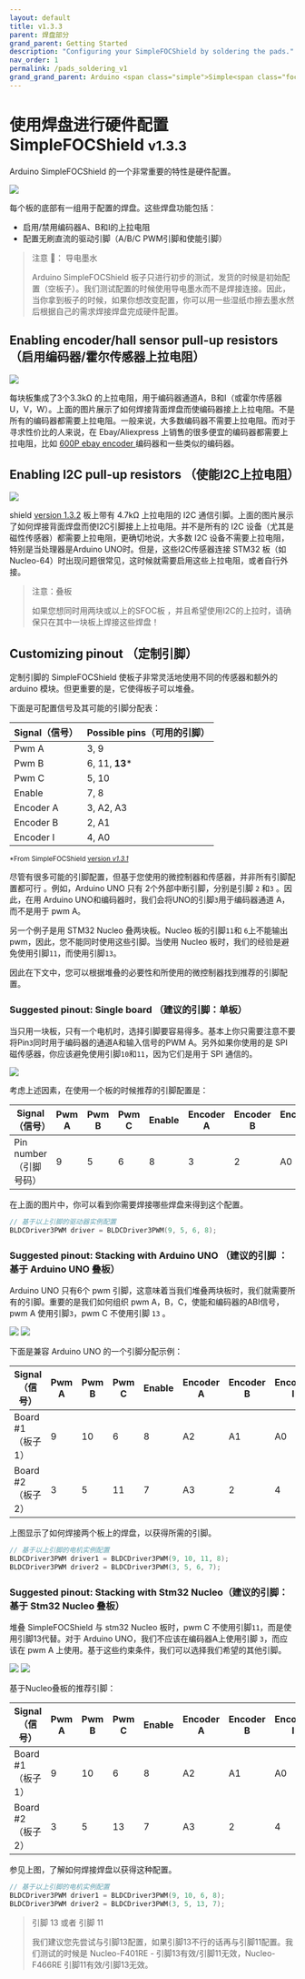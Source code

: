 ```yaml
---
layout: default
title: v1.3.3
parent: 焊盘部分
grand_parent: Getting Started
description: "Configuring your SimpleFOCShield by soldering the pads."
nav_order: 1
permalink: /pads_soldering_v1
grand_grand_parent: Arduino <span class="simple">Simple<span class="foc">FOC</span>Shield</span>
---
```

# 使用焊盘进行硬件配置 <br><span class="simple">Simple<span class="foc">FOC</span>Shield</span> <small>v1.3.3</small>
 Arduino <span class="simple">Simple<span class="foc">FOC</span>Shield</span> 的一个非常重要的特性是硬件配置。

<img src="extras/Images/shield_bot_v131_pinout.gif" class="width40">

每个板的底部有一组用于配置的焊盘。这些焊盘功能包括：

- 启用/禁用编码器A、B和I的上拉电阻
- 配置无刷直流的驱动引脚（A/B/C PWM引脚和使能引脚）

<blockquote class="info"> <p class="heading">注意 📢： 导电墨水 </p>
 Arduino <span class="simple">Simple<span class="foc">FOC</span>Shield</span> 板子只进行初步的测试，发货的时候是初始配置（空板子）。我们测试配置的时候使用导电墨水而不是焊接连接。因此，当你拿到板子的时候，如果你想改变配置，你可以用一些湿纸巾擦去墨水然后根据自己的需求焊接焊盘完成硬件配置。
</blockquote>

## Enabling encoder/hall sensor pull-up resistors （启用编码器/霍尔传感器上拉电阻）

<img src="extras/Images/shield_bot_v131_pullup_enable.png" class="width30">

每块板集成了3个3.3kΩ 的上拉电阻，用于编码器通道A，B和I（或霍尔传感器U，V，W）。上面的图片展示了如何焊接背面焊盘而使编码器接上上拉电阻。不是所有的编码器都需要上拉电阻。一般来说，大多数编码器不需要上拉电阻。而对于寻求性价比的人来说，在 Ebay/Aliexpress 上销售的很多便宜的编码器都需要上拉电阻，比如 [600P ebay encoder <i class="fa fa-external-link"></i>](https://www.ebay.com/itm/360-600P-R-Photoelectric-Incremental-Rotary-Encoder-5V-24V-AB-Two-Phases-Shaft/254214673272?hash=item3b30601378:g:AZsAAOSwu~lcxosc) 编码器和一些类似的编码器。

## Enabling I2C pull-up resistors （使能I2C上拉电阻）

<img src="extras/Images/shield_bot_v132_i2c_pullup_enable.png" class="width30">

shield [<i class="fa fa-tag"></i>version 1.3.2](https://github.com/simplefoc/Arduino-SimpleFOCShield/releases) 板上带有 4.7kΩ 上拉电阻的 I2C 通信引脚。上面的图片展示了如何焊接背面焊盘而使I2C引脚接上上拉电阻。并不是所有的 I2C 设备（尤其是磁性传感器）都需要上拉电阻，更确切地说，大多数 I2C 设备不需要上拉电阻，特别是当处理器是Arduino UNO时。但是，这些I2C传感器连接 STM32 板（如 Nucleo-64）时出现问题很常见，这时候就需要启用这些上拉电阻，或者自行外接。 

<blockquote class="warning"><p class="heading">注意：叠板</p>
如果您想同时用两块或以上的SFOC板 ，并且希望使用I2C的上拉时，请确保只在其中一块板上焊接这些焊盘！
</blockquote>



## Customizing pinout （定制引脚）

定制引脚的 SimpleFOCShield 使板子非常灵活地使用不同的传感器和额外的 arduino 模块。但更重要的是，它使得板子可以堆叠。

下面是可配置信号及其可能的引脚分配表：

Signal（信号） | Possible pins（可用的引脚） 
--- | ---
Pwm A | 3, 9 
Pwm B | 6, 11, **13***
Pwm C | 5, 10
Enable | 7, 8
Encoder A | 3, A2, A3
Encoder B | 2, A1 
Encoder I | 4, A0

<small>*From <span class="simple">Simple<span class="foc">FOC</span>Shield</span> <a href="https://github.com/simplefoc/Arduino-SimpleFOCShield/releases">version <i>v1.3.1</i></a></small>

尽管有很多可能的引脚配置，但基于您使用的微控制器和传感器，并非所有引脚配置都可行 。例如，Arduino UNO 只有 2个外部中断引脚，分别是引脚 `2` 和`3` 。因此，在用 Arduino UNO和编码器时，我们会将UNO的引脚`3`用于编码器通道 A，而不是用于 pwm A。

另一个例子是用 STM32 Nucleo 叠两块板。Nucleo 板的引脚`11`和 `6`上不能输出 pwm，因此，您不能同时使用这些引脚。当使用 Nucleo 板时，我们的经验是避免使用引脚`11`，而使用引脚`13`。

因此在下文中，您可以根据堆叠的必要性和所使用的微控制器找到推荐的引脚配置。

### Suggested pinout: Single board （建议的引脚：单板）
当只用一块板，只有一个电机时，选择引脚要容易得多。基本上你只需要注意不要将Pin`3`同时用于编码器的通道A和输入信号的PWM A。另外如果你使用的是 SPI 磁传感器，你应该避免使用引脚`10`和`11`，因为它们是用于 SPI 通信的。

<img src="extras/Images/shield_bot_v131_config_single.png" class="width30">

考虑上述因素，在使用一个板的时候推荐的引脚配置是：

Signal（信号） | Pwm A | Pwm B | Pwm C | Enable | Encoder A | Encoder B | Encoder I
--- | --- | ---- | --- | --- | --- | --- | ---
Pin number （引脚号码） | 9 | 5 | 6 | 8 | 3 | 2 | A0 

在上面的图片中，你可以看到你需要焊接哪些焊盘来得到这个配置。
```cpp
// 基于以上引脚的驱动器实例配置
BLDCDriver3PWM driver = BLDCDriver3PWM(9, 5, 6, 8);
```

### Suggested pinout: Stacking with Arduino UNO （建议的引脚 ：基于 Arduino UNO 叠板）

Arduino UNO 只有6个 pwm 引脚，这意味着当我们堆叠两块板时，我们就需要所有的引脚。重要的是我们如何组织 pwm A，B，C，使能和编码器的ABI信号， pwm A 使用引脚`3`，pwm C 不使用引脚 `13` 。 

<img src="extras/Images/shield_bot_v131_config_double.png" class="width30">
<img src="extras/Images/shield_bot_v131_config_double_ard.png" class="width30">

下面是兼容 Arduino UNO 的一个引脚分配示例：

Signal （信号） | Pwm A | Pwm B | Pwm C | Enable | Encoder A | Encoder B | Encoder I
--- | --- | ---- | --- | --- | --- | --- | ---
Board #1（板子1） | 9 | 10 | 6 | 8 | A2 | A1 | A0 
Board #2（板子2） | 3 | 5 | 11 | 7 | A3 | 2 | 4 

上图显示了如何焊接两个板上的焊盘，以获得所需的引脚。 
```cpp
// 基于以上引脚的电机实例配置
BLDCDriver3PWM driver1 = BLDCDriver3PWM(9, 10, 11, 8);
BLDCDriver3PWM driver2 = BLDCDriver3PWM(3, 5, 6, 7);
```

### Suggested pinout: Stacking with Stm32 Nucleo（建议的引脚：基于 Stm32 Nucleo 叠板）

堆叠 SimpleFOCShield 与 stm32 Nucleo 板时，pwm C 不使用引脚`11`，而是使用引脚13代替。对于 Arduino UNO，我们不应该在编码器A上使用引脚 `3`，而应该在 pwm A 上使用。基于这些约束条件，我们可以选择我们希望的其他引脚。

<img src="extras/Images/shield_bot_v131_config_double.png" class="width30">
<img src="extras/Images/shield_bot_v131_config_double_nucleo.png" class="width30">

基于Nucleo叠板的推荐引脚：

Signal（信号） | Pwm A | Pwm B | Pwm C | Enable | Encoder A | Encoder B | Encoder I
--- | --- | ---- | --- | --- | --- | --- | ---
Board #1（板子1） | 9 | 10 | 6 | 8 | A2 | A1 | A0 
Board #2（板子2） | 3 | 5 | 13 | 7 | A3 | 2 | 4 

参见上图，了解如何焊接焊盘以获得这种配置。

```cpp
// 基于以上引脚的电机实例配置
BLDCDriver3PWM driver1 = BLDCDriver3PWM(9, 10, 6, 8);
BLDCDriver3PWM driver2 = BLDCDriver3PWM(3, 5, 13, 7);
```

<blockquote class="info"><p class="heading">引脚 13 或者 引脚 11</p> 我们建议您先尝试与引脚13配置，如果引脚13不行的话再与引脚11配置。我们测试的时候是 Nucleo-F401RE - 引脚13有效/引脚11无效，Nucleo-F466RE 引脚11有效/引脚13无效。</blockquote>
